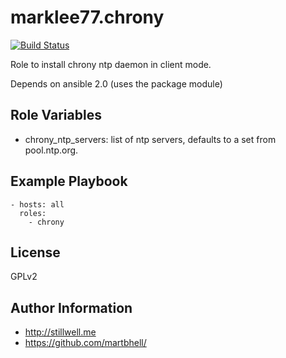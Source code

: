 marklee77.chrony
================

[![Build Status](https://travis-ci.org/marklee77/ansible-role-chrony.svg?branch=master)](https://travis-ci.org/marklee77/ansible-role-chrony)

Role to install chrony ntp daemon in client mode.

Depends on ansible 2.0 (uses the package module)

Role Variables
--------------

- chrony_ntp_servers: list of ntp servers, defaults to a set from pool.ntp.org.

Example Playbook
-------------------------

    - hosts: all
      roles:
        - chrony

License
-------

GPLv2

Author Information
------------------

- http://stillwell.me
- https://github.com/martbhell/

